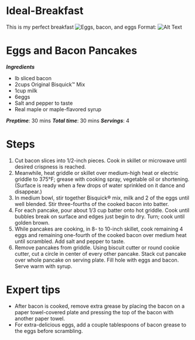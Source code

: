 # Ideal-Breakfast
This is my perfect breakfast
![Eggs, bacon, and eggs](/c25c9031-4c4f-4055-a311-d8a77e22b091.jpg)
Format: ![Alt Text](https://www.eggrecipes.co.uk/sites/default/files/styles/large_main_image/public/2018/09/bigbreakfastpancakes.jpg?itok=Y-6ckuZr)
# Eggs and Bacon Pancakes
_**Ingredients**_
* lb sliced bacon
* 2cups Original Bisquick™ Mix
* 1cup milk
* 6eggs
* Salt and pepper to taste
* Real maple or maple-flavored syrup

**_Preptime_**: 30 mins
**_Total time_**: 30 mins
**_Servings_**: 4

# Steps
1. Cut bacon slices into 1/2-inch pieces. Cook in skillet or microwave until desired crispness is reached.
2. Meanwhile, heat griddle or skillet over medium-high heat or electric griddle to 375°F; grease with cooking spray, vegetable oil or shortening. (Surface is ready when a few drops of water sprinkled on it dance and disappear.)
3. In medium bowl, stir together Bisquick® mix, milk and 2 of the eggs until well blended. Stir three-fourths of the cooked bacon into batter.
4. For each pancake, pour about 1/3 cup batter onto hot griddle. Cook until bubbles break on surface and edges just begin to dry. Turn; cook until golden brown.
5. While pancakes are cooking, in 8- to 10-inch skillet, cook remaining 4 eggs and remaining one-fourth of the cooked bacon over medium heat until scrambled. Add salt and pepper to taste.
6. Remove pancakes from griddle. Using biscuit cutter or round cookie cutter, cut a circle in center of every other pancake. Stack cut pancake over whole pancake on serving plate. Fill hole with eggs and bacon. Serve warm with syrup.

# Expert tips
* After bacon is cooked, remove extra grease by placing the bacon on a paper towel-covered plate and pressing the top of the bacon with another paper towel.
* For extra-delicious eggs, add a couple tablespoons of bacon grease to the eggs before scrambling.
